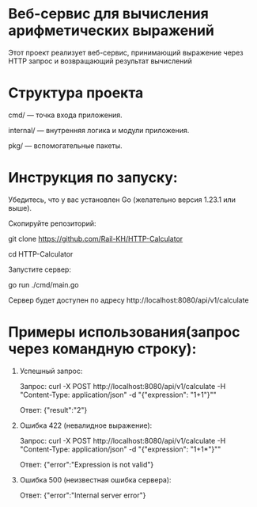 # Веб-сервис для вычисления арифметических выражений

Этот проект реализует веб-сервис, принимающий выражение через HTTP запрос и возвращающий результат вычислений 

# Структура проекта

cmd/ — точка входа приложения.

internal/ — внутренняя логика и модули приложения.

pkg/ — вспомогательные пакеты.

# Инструкция по запуску:

Убедитесь, что у вас установлен Go (желательно версия 1.23.1 или выше).

Скопируйте репозиторий:

git clone https://github.com/Rail-KH/HTTP-Calculator

cd HTTP-Calculator


Запустите сервер:

go run ./cmd/main.go

Сервер будет доступен по адресу http://localhost:8080/api/v1/calculate


# Примеры использования(запрос через командную строку):

1) Успешный запрос:

   Запрос: curl -X POST http://localhost:8080/api/v1/calculate -H "Content-Type: application/json" -d "{\"expression\": \"1+1\"}""

   Ответ: {"result":"2"}

3) Ошибка 422 (невалидное выражение):
   
   Запрос: curl -X POST http://localhost:8080/api/v1/calculate -H "Content-Type: application/json" -d "{\"expression\": \"1+1*\"}""
   
   Ответ: {"error":"Expression is not valid"}

4) Ошибка 500 (неизвестная ошибка сервера):
   
   Ответ: {"error":"Internal server error"}
